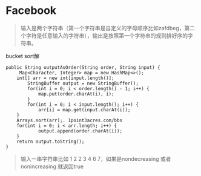 # Facebook

> 输入是两个字符串（第一个字符串是自定义的字母顺序比如zafdbeg，第二个字符是任意输入的字符串），输出是按照第一个字符串的规则排好序的字符串。

bucket sort解

```
public String outputAsOrder(String order, String input) {
     Map<Character, Integer> map = new HashMap<>();
    int[] arr = new int[input.length()];
        StringBuffer output = new StringBuffer();
        for(int i = 0; i < order.length() - 1; i++) {
            map.put(order.charAt(i), i);
        }
        for(int i = 0; i < input.length(); i++) {
            arr[i] = map.get(input.charAt(i));
    }
    Arrays.sort(arr);. 1point3acres.com/bbs
    for(int i = 0; i < arr.length; i++) {
            output.append(order.charAt(i));
    }
    return output.toString();
}
```

> 输入一串字符串比如 1 2 2 3 4 6 7，如果是nondecreasing 或者 nonincreasing 就返回true